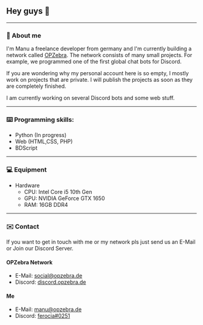## Hey guys 👋

--------------------------------------------------

### 👤 About me

I'm Manu a freelance developer from germany and I'm currently building a network called [OPZebra](https://www.opzebra.de/).
The network consists of many small projects. For example, we programmed one of the first global chat bots for Discord.

If you are wondering why my personal account here is so empty, I mostly work on projects that are private.
I will publish the projects as soon as they are completely finished. 

I am currently working on several Discord bots and some web stuff.

--------------------------

### ⌨️ Programming skills:

- Python (In progress)
- Web (HTML,CSS, PHP)
- BDScript

---------------------------

### 💻 Equipment

* Hardware
  - CPU: Intel Core i5 10th Gen
  - GPU: NVIDIA GeForce GTX 1650
  - RAM: 16GB DDR4

-----------------------

### ✉️ Contact

If you want to get in touch with me or my network pls just send us an E-Mail or Join our Discord Server.

#### OPZebra Network

* E-Mail: [social@opzebra.de](mailto:social@opzebra.de)
* Discord: [discord.opzebra.de](http://discord.opzebra.de)

#### Me

* E-Mail: [manu@opzebra.de](mailto:manu@opzebra.de)
* Discord: [ferocia#0251](https://discord.com/users/477070826668294155)
